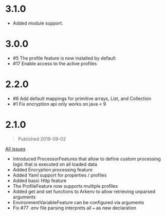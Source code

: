 
# 3.1.0
* Added module support.

# 3.0.0
* #5 The profile feature is now installed by default
* #17 Enable access to the active profiles

# 2.2.0
* #6 Add default mappings for primitive arrays, List<String>, and Collection<String>
* #1 Fix encryption api only works on java < 9

# 2.1.0
> Published 2019-09-02

[All issues](https://gitlab.com/apurebase/arkenv/issues?scope=all&utf8=%E2%9C%93&state=all&milestone_title=v2.1.0)

* Introduced ProcessorFeatures that allow to define custom processing logic that is executed on all loaded data
* Added Encryption processing feature
* Added Yaml support for properties / profiles
* Added basic Http feature
* The ProfileFeature now supports multiple profiles
* Added get and set functions to Arkenv to allow retrieving unparsed arguments
* EnvironmentVariableFeature can be configured via arguments
* Fix #77 .env file parsing interprets all `=` as new declaration
